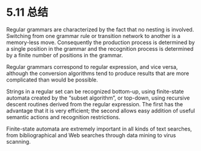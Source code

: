 # 5.11 总结

Regular grammars are characterized by the fact that no nesting is involved. Switching from one grammar rule or transition network to another is a memory-less move. Consequently the production process is determined by a single position in the grammar and the recognition process is determined by a finite number of positions in the grammar.

Regular grammars correspond to regular expression, and vice versa, although the conversion algorithms tend to produce results that are more complicated than would be possible.

Strings in a regular set can be recognized bottom-up, using finite-state automata created by the “subset algorithm”, or top-down, using recursive descent routines derived from the regular expression. The first has the advantage that it is very efficient; the second allows easy addition of useful semantic actions and recognition restrictions.

Finite-state automata are extremely important in all kinds of text searches, from bibliographical and Web searches through data mining to virus scanning.